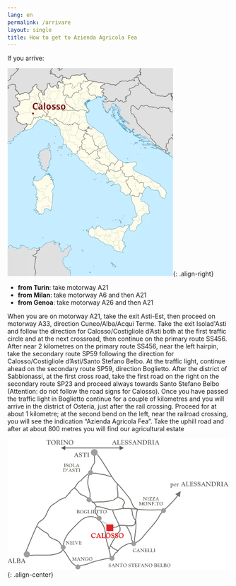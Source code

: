 ```yaml
---
lang: en
permalink: /arrivare
layout: single
title: How to get to Azienda Agricola Fea
---
```

If you arrive:

![Calosso](/assets/images/map_1.webp){: .align-right}

- **from Turin**: take motorway A21
- **from Milan**: take motorway A6 and then A21
- **from Genoa**: take motorway A26 and then A21

When you are on motorway A21, take the exit Asti-Est, then proceed on motorway
A33, direction Cuneo/Alba/Acqui Terme. Take the exit Isolad'Asti and follow
the direction for Calosso/Costigliole d’Asti both at the first traffic circle
and at the next crossroad, then continue on the primary route SS456. After near
2 kilometres on the primary route SS456, near the left hairpin, take the
secondary route SP59 following the direction for Calosso/Costigliole
d’Asti/Santo Stefano Belbo. At the traffic light, continue ahead on the
secondary route SP59, direction Boglietto. After the district of Sabbionassi,
at the first cross road, take the first road on the right on the secondary
route SP23 and proceed always towards Santo Stefano Belbo (Attention: do not
follow the road signs for Calosso). Once you have passed the traffic light in
Boglietto continue for a couple of kilometres and you will arrive in the
district of Osteria, just after the rail crossing. Proceed for at about 1
kilometre; at the second bend on the left, near the railroad crossing, you will
see the indication “Azienda Agricola Fea”. Take the uphill road and after at
about 800 metres you will find our agricultural estate 

![Calosso, piu vicino](/assets/images/map_2.png){: .align-center}
